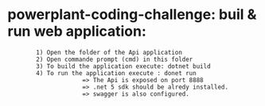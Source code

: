 # powerplant-coding-challenge: buil & run web application:
	        1) Open the folder of the Api application
            2) Open commande prompt (cmd) in this folder
            3) To build the application execute: dotnet build
            4) To run the application execute : donet run
                         => The Api is exposed on port 8888
                         => .net 5 sdk should be alredy installed.
                         => swagger is also configured.